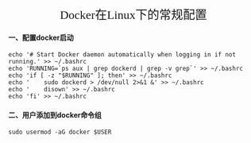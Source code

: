 <center><font size=5 face="黑体">Docker在Linux下的常规配置</font></center>

#### 一、配置docker启动

```shell
echo '# Start Docker daemon automatically when logging in if not running.' >> ~/.bashrc
echo 'RUNNING=`ps aux | grep dockerd | grep -v grep`' >> ~/.bashrc
echo 'if [ -z "$RUNNING" ]; then' >> ~/.bashrc
echo '    sudo dockerd > /dev/null 2>&1 &' >> ~/.bashrc
echo '    disown' >> ~/.bashrc
echo 'fi' >> ~/.bashrc
```



#### 二、用户添加到docker命令组

```shell
sudo usermod -aG docker $USER
```

